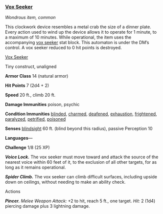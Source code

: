 ### [Vox Seeker](https://www.dndbeyond.com/magic-items/vox-seeker)

_Wondrous item, common_

This clockwork device resembles a metal crab the size of a dinner plate. Every action used to wind up the device allows it to operate for 1 minute, to a maximum of 10 minutes. While operational, the item uses the accompanying [vox seeker](https://www.dndbeyond.com/magic-items/vox-seeker) stat block. This automaton is under the DM’s control. A vox seeker reduced to 0 hit points is destroyed.

[Vox Seeker](https://www.dndbeyond.com/monsters/vox-seeker)

Tiny construct, unaligned

**Armor Class** 14 (natural armor)

**Hit Points** 7 (2d4 + 2)

**Speed** 20 ft., climb 20 ft.

**Damage Immunities** poison, psychic

**Condition Immunities** [blinded](https://www.dndbeyond.com/compendium/rules/basic-rules/appendix-a-conditions#Blinded), [charmed](https://www.dndbeyond.com/compendium/rules/basic-rules/appendix-a-conditions#Charmed), [deafened](https://www.dndbeyond.com/compendium/rules/basic-rules/appendix-a-conditions#Deafened), [exhaustion](https://www.dndbeyond.com/compendium/rules/basic-rules/appendix-a-conditions#Exhaustion), [frightened](https://www.dndbeyond.com/compendium/rules/basic-rules/appendix-a-conditions#Frightened), [paralyzed](https://www.dndbeyond.com/compendium/rules/basic-rules/appendix-a-conditions#Paralyzed), [petrified](https://www.dndbeyond.com/compendium/rules/basic-rules/appendix-a-conditions#Petrified), [poisoned](https://www.dndbeyond.com/compendium/rules/basic-rules/appendix-a-conditions#Poisoned)

**Senses** [blindsight](https://www.dndbeyond.com/compendium/rules/basic-rules/monsters#Blindsight) 60 ft. (blind beyond this radius), passive Perception 10

**Languages**—

**Challenge** 1/8 (25 XP)

**_Voice Lock._** The vox seeker must move toward and attack the source of the nearest voice within 60 feet of it, to the exclusion of all other targets, for as long as it remains operational.

**_Spider Climb._** The vox seeker can climb difficult surfaces, including upside down on ceilings, without needing to make an ability check.

Actions

_**Pincer.** Melee Weapon Attack:_ +2 to hit, reach 5 ft., one target. _Hit:_ 2 (1d4) piercing damage plus 3 lightning damage.